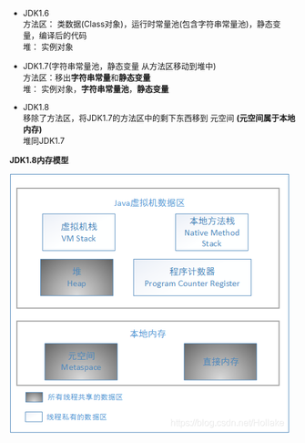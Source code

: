 
* JDK1.6   
  方法区： 类数据(Class对象)，运行时常量池(包含字符串常量池)，静态变量，编译后的代码   
  堆： 实例对象  
  

* JDK1.7(字符串常量池，静态变量 从方法区移动到堆中)   
  方法区：移出**字符串常量**和**静态变量**   
  堆： 实例对象，**字符串常量池**，**静态变量**  


* JDK1.8   
  移除了方法区，将JDK1.7的方法区中的剩下东西移到 元空间 **(元空间属于本地内存)**      
  堆同JDK1.7  
  
**JDK1.8内存模型**  

![alt 属性文本](picture/img.png)